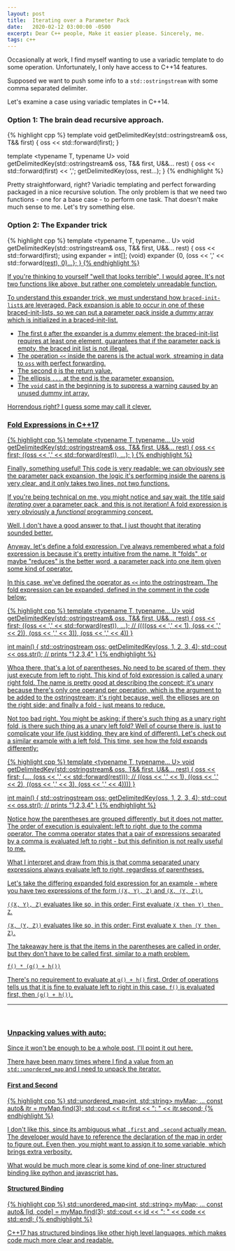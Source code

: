 ```yaml
---
layout: post
title:  Iterating over a Parameter Pack
date:   2020-02-12 03:00:00 -0500
excerpt: Dear C++ people, Make it easier please. Sincerely, me.
tags: c++
---
```

Occasionally at work, I find myself wanting to use a variadic template to do some operation. Unfortunately, I only have access to C++14 features.

Supposed we want to push some info to a `std::ostringstream` with some comma separated delimiter.

Let's examine a case using variadic templates in C++14.

### Option 1: The brain dead recursive approach.
{% highlight cpp %}
template <typename T>
void getDelimitedKey(std::ostringstream& oss, T&& first) {
   oss << std::forward<T>(first);
}

template <typename T, typename U>
void getDelimitedKey(std::ostringstream& oss, T&& first, U&&... rest) {
    oss << std::forward<T>(first) << ',';
    getDelimitedKey(oss, rest...);
}
{% endhighlight %}

Pretty straightforward, right? Variadic templating and perfect forwarding packaged in a nice recursive solution. The only problem is that we need two functions - one for a base case - to perform one task. That doesn't make much sense to me. Let's try something else.

### Option 2: The Expander trick
{% highlight cpp %}
template <typename T, typename... U>
void getDelimitedKey(std::ostringstream& oss, T&& first, U&&... rest) {
    oss << std::forward<T>(first);
    using expander = int[];
    (void) expander {0, (oss << ',' << std::forward<U>(rest), 0)...};
}
{% endhighlight %}

If you're thinking to yourself "well that looks terrible", I would agree. It's not two functions like above, but rather one completely unreadable function.


To understand this expander trick, we must understand how `braced-init-list`s are leveraged. Pack expansion is able to occur in one of these braced-init-lists, so we can put a parameter pack inside a dummy array which is initialized in a braced-init-list.

 - The first `0` after the expander is a dummy element; the braced-init-list requires at least one element, guarantees that if the parameter pack is empty, the braced init list is not illegal.
 - The operation `<<`  inside the parens is the actual work, streaming in data to `oss` with perfect forwarding.
 - The second `0` is the return value.
 - The ellipsis `...` at the end is the parameter expansion.
 - The `void` cast in the beginning is to suppress a warning caused by an unused dummy int array.

Horrendous right? I guess some may call it clever.


### Fold Expressions in C++17

{% highlight cpp %}
template <typename T, typename... U>
void getDelimitedKey(std::ostringstream& oss, T&& first, U&&... rest) {
    oss << first;
    ((oss << ',' << std::forward<U>(rest)), ...);
}
{% endhighlight %}

Finally, something useful! This code is very readable: we can obviously see the parameter pack expansion, the logic it's performing inside the parens is very clear, and it only takes two lines, not two functions.

If you're being technical on me, you might notice and say wait, the title said *iterating* over a parameter pack, and this is not iteration! A fold expression is very obviously a *functional* programming concept.

Well, I don't have a good answer to that. I just thought that iterating sounded better.

Anyway, let's define a fold expression. I've always remembered what a fold expression is because it's pretty intuitive from the name. It "folds", or maybe "reduces" is the better word, a parameter pack into one item given some kind of operator.

In this case, we've defined the operator as `<<` into the ostringstream. The fold expression can be expanded, defined in the comment in the code below:

{% highlight cpp %}
template <typename T, typename... U>
void getDelimitedKey(std::ostringstream& oss, T&& first, U&&... rest) {
    oss << first;
    ((oss << ',' << std::forward<U>(rest)), ...);
    // ((((oss << ',' << 1), (oss << ',' << 2)), (oss << ',' << 3)), (oss << ',' << 4))
}

int main() {
    std::ostringstream oss;
    getDelimitedKey(oss, 1, 2, 3, 4);
    std::cout << oss.str(); // prints "1,2,3,4"
}
{% endhighlight %}


Whoa there, that's a lot of parentheses. No need to be scared of them, they just execute from left to right. This kind of fold expression is called a unary right fold. The name is pretty good at describing the concept: it's unary because there's only one operand per operation, which is the argument to be added to the ostringstream; it's right because, well, the ellipses are on the right side; and finally a fold - just means to reduce.


Not too bad right. You might be asking: if there's such thing as a unary right fold, is there such thing as a unary left fold? Well of course there is, just to complicate your life (just kidding, they are kind of different). Let's check out a similar example with a left fold. This time, see how the fold expands differently:

{% highlight cpp %}
template <typename T, typename... U>
void getDelimitedKey(std::ostringstream& oss, T&& first, U&&... rest) {
    oss << first;
    (..., (oss << ',' << std::forward<U>(rest)));
    // ((oss << ',' << 1), ((oss << ',' << 2), ((oss << ',' << 3), (oss << ',' << 4))))
}

int main() {
    std::ostringstream oss;
    getDelimitedKey(oss, 1, 2, 3, 4);
    std::cout << oss.str(); // prints "1,2,3,4"
}
{% endhighlight %}


Notice how the parentheses are grouped differently, but it does not matter. The order of execution is equivalent: left to right, due to the [comma operator](http://eel.is/c++draft/expr.comma#1.sentence-2). The comma operator states that a pair of expressions separated by a comma is evaluated left to right - but this definition is not really useful to me.

What I interpret and draw from this is that comma separated unary expressions always evaluate left to right, regardless of parentheses.

Let's take the differing expanded fold expression for an example - where you have two expressions of the form `((X, Y), Z)` and `(X, (Y, Z))`.


`((X, Y), Z)` evaluates like so, in this order: First evaluate `(X then Y) then Z`.

`(X, (Y, Z))` evaluates like so, in this order: First evaluate `X then (Y then Z)`.


The takeaway here is that the items in the parentheses are called in order, but they don't have to be called first, similar to a math problem.

`f() * (g() + h())`


There's no requirement to evaluate at `g() + h()` first. Order of operations tells us that it is fine to evaluate left to right in this case. `f()` is evaluated first, then `(g() + h())`.

<hr /> <br />

### Unpacking values with auto:
Since it won't be enough to be a whole post, I'll point it out here.

There have been many times where I find a value from an `std::unordered_map` and I need to unpack the iterator.


#### First and Second
{% highlight cpp %}
std::unordered_map<int, std::string> myMap;
...
const auto& itr = myMap.find(3);
std::cout << itr.first << ": " << itr.second;
{% endhighlight %}

I don't like this, since its ambiguous what `.first` and `.second` actually mean. The developer would have to reference the declaration of the map in order to figure out. Even then, you might want to assign it to some variable, which brings extra verbosity.

What would be much more clear is some kind of one-liner structured binding like python and javascript has.

#### Structured Binding
{% highlight cpp %}
std::unordered_map<int, std::string> myMap;
...
const auto& [id, code] = myMap.find(3);
std::cout << id << ": " << code << std::endl;
{% endhighlight %}

C++17 has structured bindings like other high level languages, which makes code much more clear and readable.